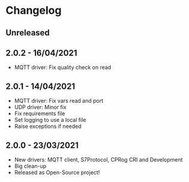 # Changelog

## Unreleased

## 2.0.2 - 16/04/2021
- MQTT driver: Fix quality check on read

## 2.0.1 - 14/04/2021
- MQTT driver: Fix vars read and port 
- UDP driver: Minor fix
- Fix requirements file
- Set logging to use a local file
- Raise exceptions if needed

## 2.0.0 - 23/03/2021
- New drivers: MQTT client, S7Protocol, CPRog CRI and Development
- Big clean-up
- Released as Open-Source project!
